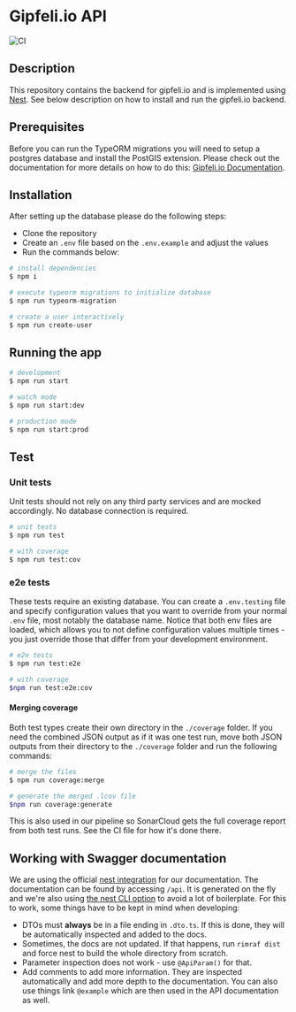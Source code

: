 # Gipfeli.io API

![CI](https://github.com/gipfeli-io/gipfeli-api/actions/workflows/deployment.yml/badge.svg?branch=stage)

## Description

This repository contains the backend for gipfeli.io and is implemented using [Nest](https://github.com/nestjs/nest). See
below description on how to install and run the gipfeli.io backend.

## Prerequisites

Before you can run the TypeORM migrations you will need to setup a postgres database and install the PostGIS extension.
Please check out the documentation for more details on how to do
this: [Gipfeli.io Documentation](https://docs.gipfeli.io/docs/setup#backend).

## Installation

After setting up the database please do the following steps:

- Clone the repository
- Create an `.env` file based on the `.env.example` and adjust the values
- Run the commands below:

```bash
# install dependencies
$ npm i 

# execute typeorm migrations to initialize database
$ npm run typeorm-migration

# create a user interactively
$ npm run create-user
```

## Running the app

```bash
# development
$ npm run start

# watch mode
$ npm run start:dev

# production mode
$ npm run start:prod
```

## Test

### Unit tests

Unit tests should not rely on any third party services and are mocked accordingly. No database connection is required.

```bash
# unit tests
$ npm run test

# with coverage
$ npm run test:cov
```

### e2e tests

These tests require an existing database. You can create a `.env.testing` file and specify configuration values that you
want to override from your normal `.env` file, most notably the database name. Notice that both env files are loaded,
which allows you to not define configuration values multiple times - you just override those that differ from your
development environment.

```bash
# e2e tests
$ npm run test:e2e

# with coverage
$npm run test:e2e:cov
```

#### Merging coverage

Both test types create their own directory in the `./coverage` folder. If you need the combined JSON output as if it was
one test run, move both JSON outputs from their directory to the `./coverage` folder and run the following commands:

```bash
# merge the files
$ npm run coverage:merge

# generate the merged .lcov file
$npm run coverage:generate
```

This is also used in our pipeline so SonarCloud gets the full coverage report from both test runs. See the CI file for
how it's done there.

## Working with Swagger documentation

We are using the official [nest integration](https://docs.nestjs.com/openapi/introduction) for our documentation. The
documentation can be found by accessing `/api`. It is generated on the fly and we're also
using [the nest CLI option](https://docs.nestjs.com/openapi/cli-plugin) to avoid a lot of boilerplate. For this to work,
some things have to be kept in mind when developing:

* DTOs must **always** be in a file ending in `.dto.ts`. If this is done, they will be automatically inspected and added
  to the docs.
* Sometimes, the docs are not updated. If that happens, run `rimraf dist` and force nest to build the whole directory
  from scratch.
* Parameter inspection does not work - use `@ApiParam()` for that.
* Add comments to add more information. They are inspected automatically and add more depth to the documentation. You
  can also use things link `@example` which are then used in the API documentation as well.
